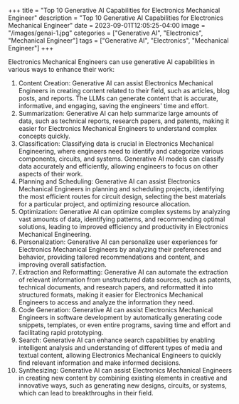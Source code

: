 +++
title = "Top 10 Generative AI Capabilities for Electronics Mechanical Engineer"
description = "Top 10 Generative AI Capabilities for Electronics Mechanical Engineer"
date = 2023-09-01T12:05:25-04:00
image = "/images/genai-1.jpg"
categories = ["Generative AI", "Electronics", "Mechanical Engineer"]
tags = ["Generative AI", "Electronics", "Mechanical Engineer"]
+++

Electronics Mechanical Engineers can use generative AI capabilities in various ways to enhance their work:

1. Content Creation: Generative AI can assist Electronics Mechanical Engineers in creating content related to their field, such as articles, blog posts, and reports. The LLMs can generate content that is accurate, informative, and engaging, saving the engineers' time and effort.
2. Summarization: Generative AI can help summarize large amounts of data, such as technical reports, research papers, and patents, making it easier for Electronics Mechanical Engineers to understand complex concepts quickly.
3. Classification: Classifying data is crucial in Electronics Mechanical Engineering, where engineers need to identify and categorize various components, circuits, and systems. Generative AI models can classify data accurately and efficiently, allowing engineers to focus on other aspects of their work.
4. Planning and Scheduling: Generative AI can assist Electronics Mechanical Engineers in planning and scheduling projects, identifying the most efficient routes for circuit design, selecting the best materials for a particular project, and optimizing resource allocation.
5. Optimization: Generative AI can optimize complex systems by analyzing vast amounts of data, identifying patterns, and recommending optimal solutions, leading to improved efficiency and productivity in Electronics Mechanical Engineering.
6. Personalization: Generative AI can personalize user experiences for Electronics Mechanical Engineers by analyzing their preferences and behavior, providing tailored recommendations and content, and improving overall satisfaction.
7. Extraction and Reformatting: Generative AI can automate the extraction of relevant information from unstructured data sources, such as patents, technical documents, and research papers, and reformatted it into structured formats, making it easier for Electronics Mechanical Engineers to access and analyze the information they need.
8. Code Generation: Generative AI can assist Electronics Mechanical Engineers in software development by automatically generating code snippets, templates, or even entire programs, saving time and effort and facilitating rapid prototyping.
9. Search: Generative AI can enhance search capabilities by enabling intelligent analysis and understanding of different types of media and textual content, allowing Electronics Mechanical Engineers to quickly find relevant information and make informed decisions.
10. Synthesizing: Generative AI can assist Electronics Mechanical Engineers in creating new content by combining existing elements in creative and innovative ways, such as generating new designs, circuits, or systems, which can lead to breakthroughs in their field.